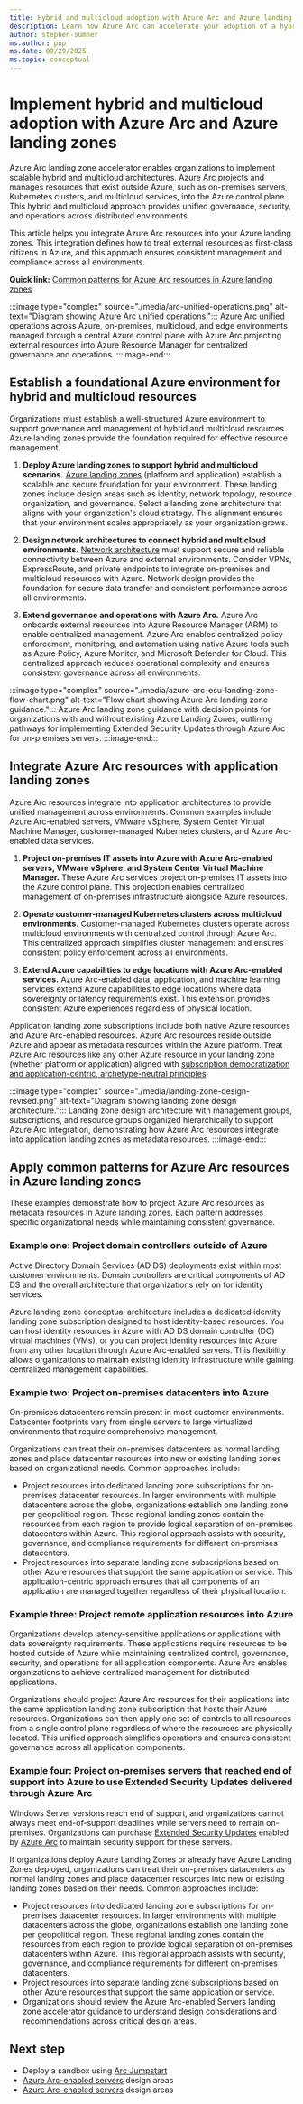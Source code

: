 ```yaml
---
title: Hybrid and multicloud adoption with Azure Arc and Azure landing zones
description: Learn how Azure Arc can accelerate your adoption of a hybrid or multicloud with Azure landing zones.
author: stephen-sumner
ms.author: pnp
ms.date: 09/29/2025
ms.topic: conceptual
---
```


# Implement hybrid and multicloud adoption with Azure Arc and Azure landing zones

Azure Arc landing zone accelerator enables organizations to implement scalable hybrid and multicloud architectures. Azure Arc projects and manages resources that exist outside Azure, such as on-premises servers, Kubernetes clusters, and multicloud services, into the Azure control plane. This hybrid and multicloud approach provides unified governance, security, and operations across distributed environments.

This article helps you integrate Azure Arc resources into your Azure landing zones. This integration defines how to treat external resources as first-class citizens in Azure, and this approach ensures consistent management and compliance across all environments.

**Quick link:** [Common patterns for Azure Arc resources in Azure landing zones](#apply-common-patterns-for-azure-arc-resources-in-azure-landing-zones)

:::image type="complex" source="./media/arc-unified-operations.png" alt-text="Diagram showing Azure Arc unified operations.":::
Azure Arc unified operations across Azure, on-premises, multicloud, and edge environments managed through a central Azure control plane with Azure Arc projecting external resources into Azure Resource Manager for centralized governance and operations.
:::image-end:::

## Establish a foundational Azure environment for hybrid and multicloud resources

Organizations must establish a well-structured Azure environment to support governance and management of hybrid and multicloud resources. Azure landing zones provide the foundation required for effective resource management.

1. **Deploy Azure landing zones to support hybrid and multicloud scenarios.** [Azure landing zones](/azure/cloud-adoption-framework/ready/) (platform and application) establish a scalable and secure foundation for your environment. These landing zones include design areas such as identity, network topology, resource organization, and governance. Select a landing zone architecture that aligns with your organization's cloud strategy. This alignment ensures that your environment scales appropriately as your organization grows.

2. **Design network architectures to connect hybrid and multicloud environments.** [Network architecture](/azure/cloud-adoption-framework/ready/landing-zone/design-area/network-topology-and-connectivity) must support secure and reliable connectivity between Azure and external environments. Consider VPNs, ExpressRoute, and private endpoints to integrate on-premises and multicloud resources with Azure. Network design provides the foundation for secure data transfer and consistent performance across all environments.

3. **Extend governance and operations with Azure Arc.** Azure Arc onboards external resources into Azure Resource Manager (ARM) to enable centralized management. Azure Arc enables centralized policy enforcement, monitoring, and automation using native Azure tools such as Azure Policy, Azure Monitor, and Microsoft Defender for Cloud. This centralized approach reduces operational complexity and ensures consistent governance across all environments.

:::image type="complex" source="./media/azure-arc-esu-landing-zone-flow-chart.png" alt-text="Flow chart showing Azure Arc landing zone guidance.":::
Azure Arc landing zone guidance with decision points for organizations with and without existing Azure Landing Zones, outlining pathways for implementing Extended Security Updates through Azure Arc for on-premises servers.
:::image-end:::

## Integrate Azure Arc resources with application landing zones

Azure Arc resources integrate into application architectures to provide unified management across environments. Common examples include Azure Arc-enabled servers, VMware vSphere, System Center Virtual Machine Manager, customer-managed Kubernetes clusters, and Azure Arc-enabled data services.

1. **Project on-premises IT assets into Azure with Azure Arc-enabled servers, VMware vSphere, and System Center Virtual Machine Manager.** These Azure Arc services project on-premises IT assets into the Azure control plane. This projection enables centralized management of on-premises infrastructure alongside Azure resources.

2. **Operate customer-managed Kubernetes clusters across multicloud environments.** Customer-managed Kubernetes clusters operate across multicloud environments with centralized control through Azure Arc. This centralized approach simplifies cluster management and ensures consistent policy enforcement across all environments.

3. **Extend Azure capabilities to edge locations with Azure Arc-enabled services.** Azure Arc-enabled data, application, and machine learning services extend Azure capabilities to edge locations where data sovereignty or latency requirements exist. This extension provides consistent Azure experiences regardless of physical location.

Application landing zone subscriptions include both native Azure resources and Azure Arc-enabled resources. Azure Arc resources reside outside Azure and appear as metadata resources within the Azure platform. Treat Azure Arc resources like any other Azure resource in your landing zone (whether platform or application) aligned with [subscription democratization and application-centric, archetype-neutral principles](../../ready/landing-zone/design-principles.md).

:::image type="complex" source="./media/landing-zone-design-revised.png" alt-text="Diagram showing landing zone design architecture.":::
Landing zone design architecture with management groups, subscriptions, and resource groups organized hierarchically to support Azure Arc integration, demonstrating how Azure Arc resources integrate into application landing zones as metadata resources.
:::image-end:::

## Apply common patterns for Azure Arc resources in Azure landing zones

These examples demonstrate how to project Azure Arc resources as metadata resources in Azure landing zones. Each pattern addresses specific organizational needs while maintaining consistent governance.

### Example one: Project domain controllers outside of Azure

Active Directory Domain Services (AD DS) deployments exist within most customer environments. Domain controllers are critical components of AD DS and the overall architecture that organizations rely on for identity services.

Azure landing zone conceptual architecture includes a dedicated identity landing zone subscription designed to host identity-based resources. You can host identity resources in Azure with AD DS domain controller (DC) virtual machines (VMs), or you can project identity resources into Azure from any other location through Azure Arc-enabled servers. This flexibility allows organizations to maintain existing identity infrastructure while gaining centralized management capabilities.

### Example two: Project on-premises datacenters into Azure

On-premises datacenters remain present in most customer environments. Datacenter footprints vary from single servers to large virtualized environments that require comprehensive management.

Organizations can treat their on-premises datacenters as normal landing zones and place datacenter resources into new or existing landing zones based on organizational needs. Common approaches include:

- Project resources into dedicated landing zone subscriptions for on-premises datacenter resources. In larger environments with multiple datacenters across the globe, organizations establish one landing zone per geopolitical region. These regional landing zones contain the resources from each region to provide logical separation of on-premises datacenters within Azure. This regional approach assists with security, governance, and compliance requirements for different on-premises datacenters.
- Project resources into separate landing zone subscriptions based on other Azure resources that support the same application or service. This application-centric approach ensures that all components of an application are managed together regardless of their physical location.

### Example three: Project remote application resources into Azure

Organizations develop latency-sensitive applications or applications with data sovereignty requirements. These applications require resources to be hosted outside of Azure while maintaining centralized control, governance, security, and operations for all application components. Azure Arc enables organizations to achieve centralized management for distributed applications.

Organizations should project Azure Arc resources for their applications into the same application landing zone subscription that hosts their Azure resources. Organizations can then apply one set of controls to all resources from a single control plane regardless of where the resources are physically located. This unified approach simplifies operations and ensures consistent governance across all application components.

### Example four: Project on-premises servers that reached end of support into Azure to use Extended Security Updates delivered through Azure Arc

Windows Server versions reach end of support, and organizations cannot always meet end-of-support deadlines while servers need to remain on-premises. Organizations can purchase [Extended Security Updates](/windows-server/get-started/extended-security-updates-overview) enabled by [Azure Arc](https://azure.microsoft.com/products/azure-arc/) to maintain security support for these servers.

If organizations deploy Azure Landing Zones or already have Azure Landing Zones deployed, organizations can treat their on-premises datacenters as normal landing zones and place datacenter resources into new or existing landing zones based on their needs. Common approaches include:

- Project resources into dedicated landing zone subscriptions for on-premises datacenter resources. In larger environments with multiple datacenters across the globe, organizations establish one landing zone per geopolitical region. These regional landing zones contain the resources from each region to provide logical separation of on-premises datacenters within Azure. This regional approach assists with security, governance, and compliance requirements for different on-premises datacenters.
- Project resources into separate landing zone subscriptions based on other Azure resources that support the same application or service.
- Organizations should review the Azure Arc-enabled Servers landing zone accelerator guidance to understand design considerations and recommendations across critical design areas.

## Next step

- Deploy a sandbox using [Arc Jumpstart](https://jumpstart.azure.com/azure_arc_jumpstart)
- [Azure Arc-enabled servers](/azure/cloud-adoption-framework/scenarios/hybrid/arc-enabled-servers/eslz-identity-and-access-management) design areas
- [Azure Arc-enabled servers](/azure/cloud-adoption-framework/scenarios/hybrid/arc-enabled-servers/eslz-identity-and-access-management) design areas